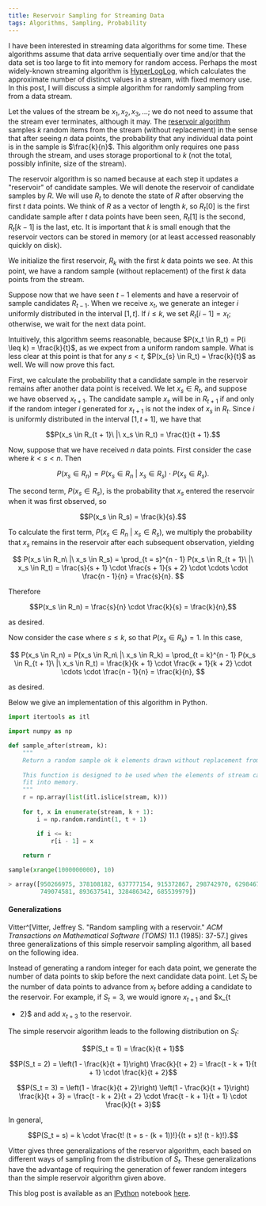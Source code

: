 ```yaml
---
title: Reservoir Sampling for Streaming Data
tags: Algorithms, Sampling, Probability
---
```


I have been interested in streaming data algorithms for some time.  These
algorithms assume that data arrive sequentially over time and/or that the data
set is too large to fit into memory for random access.  Perhaps the most widely-known streaming algorithm is
[HyperLogLog](http://en.wikipedia.org/wiki/HyperLogLog), which calculates the
approximate number of distinct values in a stream, with fixed memory use.  In
this post, I will discuss a simple algorithm for randomly sampling from from a
data stream.

Let the values of the stream be $x_1, x_2, x_3, \ldots$; we do not need to
assume that the stream ever terminates, although it may.  The [reservoir
algorithm](http://en.wikipedia.org/wiki/Reservoir_sampling) samples $k$ random
items from the stream (without replacement) in the sense that after seeing $n$
data points, the probability that any individual data point is in the sample is
$\frac{k}{n}$.  This algorithm only requires one pass through the stream, and
uses storage proportional to $k$ (not the total, possibly infinite, size of the
stream).

The reservoir algorithm is so named because at each step it updates a
"reservoir" of candidate samples.  We will denote the reservoir of candidate
samples by $R$.  We will use $R_t$ to denote the state of $R$ after observing
the first $t$ data points.  We think of $R$ as a vector of length $k$, so
$R_t[0]$ is the first candidate sample after $t$ data points have been seen,
$R_t[1]$ is the second, $R_t[k - 1]$ is the last, etc.  It is important that $k$
is small enough that the reservoir vectors can be stored in memory (or at least
accessed reasonably quickly on disk).

We initialize the first reservoir, $R_k$ with the first $k$ data points we see.
At this point, we have a random sample (without replacement) of the first $k$
data points from the stream.

Suppose now that we have seen $t - 1$ elements and have a reservoir of sample
candidates $R_{t - 1}$.  When we receive $x_t$, we generate an integer $i$
uniformly distributed in the interval $[1, t]$.  If $i \leq k$, we set $R_t[i -
1] = x_t$; otherwise, we wait for the next data point.

Intuitively, this algorithm seems reasonable, because $P(x_t \in R_t) = P(i \leq
k) = \frac{k}{t}$, as we expect from a uniform random sample.  What is less
clear at this point is that for any $s < t$, $P(x_{s} \in R_t) = \frac{k}{t}$ as
well.  We will now prove this fact.

First, we calculate the probability that a candidate sample in the reservoir
remains after another data point is received.  We let $x_s \in R_t$, and suppose
we have observed $x_{t + 1}$.  The candidate sample $x_s$ will be in $R_{t + 1}$
if and only if the random integer $i$ generated for $x_{t + 1}$ is not the index
of $x_s$ in $R_t$.  Since $i$ is uniformly distributed in the interval $[1, t +
1]$, we have that

$$P(x_s \in R_{t + 1}\ |\ x_s \in R_t) = \frac{t}{t + 1}.$$

Now, suppose that we have received $n$ data points.  First consider the case
where $k < s < n$.  Then

$$P(x_s \in R_n) = P(x_s \in R_n\ |\ x_s \in R_s) \cdot P(x_s \in R_s).$$

The second term, $P(x_s \in R_s)$, is the probability that $x_s$ entered the
reservoir when it was first observed, so

$$P(x_s \in R_s) = \frac{k}{s}.$$

To calculate the first term, $P(x_s \in R_n\ |\ x_s \in R_s)$, we multiply the
probability that $x_s$ remains in the reservoir after each subsequent
observation, yielding

$$
P(x_s \in R_n\ |\ x_s \in R_s)
    = \prod_{t = s}^{n - 1} P(x_s \in R_{t + 1}\ |\ x_s \in R_t)
    = \frac{s}{s + 1} \cdot \frac{s + 1}{s + 2} \cdot \cdots \cdot \frac{n -
1}{n}
    = \frac{s}{n}.
$$

Therefore

$$P(x_s \in R_n) = \frac{s}{n} \cdot \frac{k}{s} = \frac{k}{n},$$

as desired.

Now consider the case where $s \leq k$, so that $P(x_s \in R_k) = 1$.  In this
case,

$$
P(x_s \in R_n)
    = P(x_s \in R_n\ |\ x_s \in R_k)
    = \prod_{t = k}^{n - 1} P(x_s \in R_{t + 1}\ |\ x_s \in R_t)
    = \frac{k}{k + 1} \cdot \frac{k + 1}{k + 2} \cdot \cdots \cdot \frac{n -
1}{n}
    = \frac{k}{n},
$$

as desired.

Below we give an implementation of this algorithm in Python.

```python
import itertools as itl

import numpy as np

def sample_after(stream, k):
    """
    Return a random sample ok k elements drawn without replacement from stream.
    
    This function is designed to be used when the elements of stream cannot
    fit into memory.
    """
    r = np.array(list(itl.islice(stream, k)))
    
    for t, x in enumerate(stream, k + 1):
        i = np.random.randint(1, t + 1)

        if i <= k:
            r[i - 1] = x
    
    return r

sample(xrange(1000000000), 10)
```

```python
> array([950266975, 378108182, 637777154, 915372867, 298742970, 629846773,
         749074581, 893637541, 328486342, 685539979])
```

#### Generalizations

Vitter^[Vitter, Jeffrey S. "Random sampling with a reservoir." _ACM Transactions
on Mathematical Software (TOMS)_ 11.1 (1985): 37-57.] gives three
generalizations of this simple reservoir sampling algorithm, all based on the
following idea.

Instead of generating a random integer for each data point, we generate the
number of data points to skip before the next candidate data point.  Let $S_t$
be the number of data points to advance from $x_t$ before adding a candidate to
the reservoir.  For example, if $S_t = 3$, we would ignore $x_{t + 1}$ and $x_{t
+ 2}$ and add $x_{t + 3}$ to the reservoir.

The simple reservoir algorithm leads to the following distribution on $S_t$:

$$P(S_t = 1) = \frac{k}{t + 1}$$

$$P(S_t = 2) = \left(1 - \frac{k}{t + 1}\right) \frac{k}{t + 2} = \frac{t - k +
1}{t + 1} \cdot \frac{k}{t + 2}$$

$$P(S_t = 3) = \left(1 - \frac{k}{t + 2}\right) \left(1 - \frac{k}{t + 1}\right)
\frac{k}{t + 3} = \frac{t - k + 2}{t + 2} \cdot \frac{t - k + 1}{t + 1} \cdot
\frac{k}{t + 3}$$

In general,

$$P(S_t = s) = k \cdot \frac{t! (t + s - (k + 1))!}{(t + s)! (t - k)!}.$$

Vitter gives three generalizations of the reservor algorithm, each based on
different ways of sampling from the distribution of $S_t$.  These
generalizations have the advantage of requiring the generation of fewer random
integers than the simple reservoir algorithm given above.

This blog post is available as an [IPython](http://ipython.org/) notebook [here](http://nbviewer.ipython.org/gist/AustinRochford/6be7cb4d9f38b9419f94).

